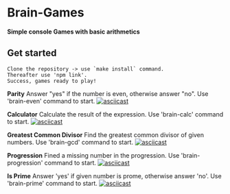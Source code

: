 
 # Brain-Games
 **Simple console Games with basic arithmetics**  
 ## Get started
    Clone the repository -> use `make install` command.
    Thereafter use 'npm link'.
    Success, games ready to play!
 
 **Parity**
    Answer "yes" if the number is even, otherwise answer "no".
    Use 'brain-even' command to start.
 [![asciicast](https://asciinema.org/a/ZpEsKqch2O05sofiATxU4vcfS.svg)](https://asciinema.org/a/ZpEsKqch2O05sofiATxU4vcfS)

 **Calculator**
    Calculate the result of the expression.
    Use 'brain-calc' command to start.
  [![asciicast](https://asciinema.org/a/spmVtxiaM3OwOMKmHgiBNkEnt.svg)](https://asciinema.org/a/spmVtxiaM3OwOMKmHgiBNkEnt)

 **Greatest Common Divisor**
    Find the greatest common divisor of given numbers.
    Use 'brain-gcd' command to start.
 [![asciicast](https://asciinema.org/a/JDu4vze1ofHEKHv1G9qrTe4rg.svg)](https://asciinema.org/a/JDu4vze1ofHEKHv1G9qrTe4rg)

 **Progression**
    Fined a missing number in the progression.
    Use 'brain-progression' command to start.
 [![asciicast](https://asciinema.org/a/ybTbjYRV9dJZEDovZJrJ0r7Vh.svg)](https://asciinema.org/a/ybTbjYRV9dJZEDovZJrJ0r7Vh)

 **Is Prime**
    Answer 'yes' if given number is prome, otherwise answer 'no'.
    Use 'brain-prime' command to start. 
 [![asciicast](https://asciinema.org/a/O2SVNdijqtpZY1t0Y2k3Gucp5.svg)](https://asciinema.org/a/O2SVNdijqtpZY1t0Y2k3Gucp5)
  
